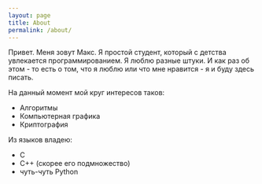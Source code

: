 ```yaml
---
layout: page
title: About
permalink: /about/
---
```


Привет. Меня зовут Макс. Я простой студент, который с детства увлекается программированием. Я люблю разные штуки. И как раз об этом - то есть о том, что я люблю или что мне нравится - я и буду здесь писать.

На данный момент мой круг интересов таков:
* Алгоритмы
* Компьютерная графика
* Криптография

Из языков владею:
* C
* С++ (скорее его подмножество)
* чуть-чуть Python
